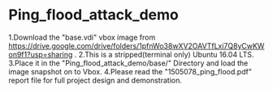 # Ping_flood_attack_demo

1.Download the "base.vdi" vbox image from https://drive.google.com/drive/folders/1pfnWo38wXV2OAVTfLxi7Q8yCwKWon9f1?usp=sharing .
2.This is a stripped(terminal only) Ubuntu 16.04 LTS.
3.Place it in the "Ping_flood_attack_demo/base/" Directory and load the image snapshot on to Vbox.
4.Please read the "1505078_ping_flood.pdf" report file for full project design and demonstration.
